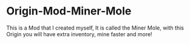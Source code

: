 # Origin-Mod-Miner-Mole
This is a Mod that I created myself, It is called the Miner Mole, with this Origin you will have extra inventory, mine faster and more!
